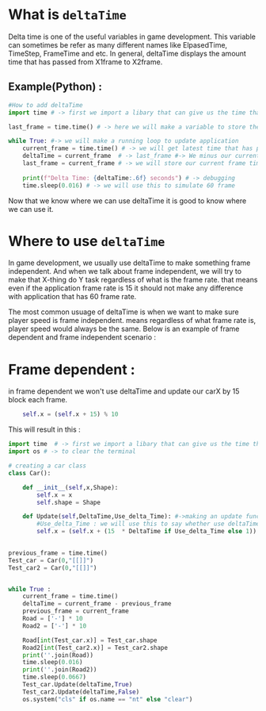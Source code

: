 # What is ``deltaTime``
Delta time is one of the useful variables in game development. This variable can sometimes be refer as many different names like 
ElpasedTime, TimeStep, FrameTime and etc. In general, deltaTime displays the amount time that has passed from X1frame to X2frame.

## Example(Python) : 
```python
#How to add deltaTime
import time # -> first we import a libary that can give us the time that has passed since application has started

last_frame = time.time() # -> here we will make a variable to store the latest time that has passed

while True: #-> we will make a running loop to update application
    current_frame = time.time() # -> we will get latest time that has passed since the application has started
    deltaTime = current_frame  # -> last_frame #-> We minus our current frame time with and our last frame time to get the elpasedTime or DeltaTime
    last_frame = current_frame # -> we will store our current frame time in last frame time for next loop
    
    print(f"Delta Time: {deltaTime:.6f} seconds") # -> debugging 
    time.sleep(0.016) # -> we will use this to simulate 60 frame 
```

Now that we know where we can use deltaTime it is good to know where we can use it.

# Where to use ``deltaTime``

In game development, we usually use deltaTime to make something frame independent. And when we talk about frame independent, 
we will try to make that X-thing do Y task regardless of what is the frame rate. that means even if the application frame rate
is 15 it should not make any difference with application that has 60 frame rate.

The most common usuage of deltaTime is when we want to make sure player speed is frame independent. means regardless of what 
frame rate is, player speed would always be the same. Below is an example of frame dependent and frame independent scenario :

# Frame dependent :
in frame dependent we won't use deltaTime and update our carX by 15 block each frame.
```python
    self.x = (self.x + 15) % 10
```
This will result in this :


```python
import time  # -> first we import a libary that can give us the time that has passed since application has started
import os # -> to clear the terminal

# creating a car class
class Car():

    def __init__(self,x,Shape):
        self.x = x
        self.shape = Shape

    def Update(self,DeltaTime,Use_delta_Time): #->making an update function
        #Use_delta_Time : we will use this to say whether use deltaTime or not
        self.x = (self.x + (15  * DeltaTime if Use_delta_Time else 1)) % 10 -> move the car and return it to 0 when greater than 10
       

previous_frame = time.time()
Test_car = Car(0,"[[]]")
Test_car2 = Car(0,"[[]]")


while True :
    current_frame = time.time()
    deltaTime = current_frame - previous_frame
    previous_frame = current_frame
    Road = ['-'] * 10
    Road2 = ['-'] * 10

    Road[int(Test_car.x)] = Test_car.shape
    Road2[int(Test_car2.x)] = Test_car2.shape
    print(''.join(Road))
    time.sleep(0.016)
    print(''.join(Road2))
    time.sleep(0.0667)
    Test_car.Update(deltaTime,True)
    Test_car2.Update(deltaTime,False)
    os.system("cls" if os.name == "nt" else "clear")
   
```


